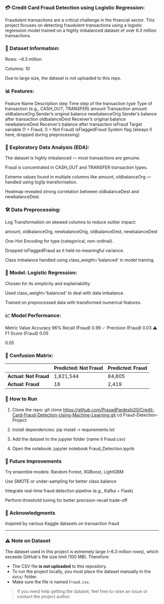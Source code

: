 ### 💳 Credit Card Fraud Detection using Logistic Regression:

Fraudulent transactions are a critical challenge in the financial sector. This project focuses on detecting fraudulent transactions using a logistic regression model trained on a highly imbalanced dataset of over 6.3 million transactions.

### 📁 Dataset Information:

Rows: ~6.3 million

Columns: 10

Due to large size, the dataset is not uploaded to this repo.

### 📊 Features: 

Feature Name	Description
step	Time step of the transaction
type	Type of transaction (e.g., CASH_OUT, TRANSFER)
amount	Transaction amount
oldbalanceOrg	Sender’s original balance
newbalanceOrig	Sender’s balance after transaction
oldbalanceDest	Receiver’s original balance
newbalanceDest	Receiver’s balance after transaction
isFraud	Target variable (1 = Fraud, 0 = Not Fraud)
isFlaggedFraud	System flag (always 0 here, dropped during preprocessing)

### 🧪 Exploratory Data Analysis (EDA):

The dataset is highly imbalanced — most transactions are genuine.

Fraud is concentrated in CASH_OUT and TRANSFER transaction types.

Extreme values found in multiple columns like amount, oldbalanceOrg — handled using log1p transformation.

Heatmap revealed strong correlation between oldbalanceDest and newbalanceDest.

### 🛠️ Data Preprocessing: 

Log Transformation on skewed columns to reduce outlier impact:

amount, oldbalanceOrg, newbalanceOrig, oldbalanceDest, newbalanceDest

One-Hot Encoding for type (categorical, non-ordinal).

Dropped isFlaggedFraud as it held no meaningful variance.

Class imbalance handled using class_weight='balanced' in model training.

### 🤖 Model: Logistic Regression:

Chosen for its simplicity and explainability.

Used class_weight='balanced' to deal with data imbalance.

Trained on preprocessed data with transformed numerical features.

### 📈 Model Performance:

Metric	Value
Accuracy	96%
Recall (Fraud)	0.99 ✅
Precision (Fraud)	0.03 ⚠️
F1 Score (Fraud)	0.05

0.05

### 🧮 Confusion Matrix:
|                       | Predicted: Not Fraud | Predicted: Fraud |
|-----------------------|----------------------|------------------|
| **Actual: Not Fraud** | 1,821,544            | 84,805           |
| **Actual: Fraud**     | 18                   | 2,419            |

### 🚀 How to Run
1. Clone the repo:
  git clone https://github.com/PrasadPardeshi20/Credit-Card-Fraud-Detection-Using-Machine-Learning.git
cd Fraud-Detection-Project

2. Install dependencies:
   pip install -r requirements.txt

3. Add the dataset to the jupyter folder (name it Fraud.csv)

4. Open the notebook:
   jupyter notebook Fraud_Detection.ipynb

 
### 🔮 Future Improvements
Try ensemble models: Random Forest, XGBoost, LightGBM

Use SMOTE or under-sampling for better class balance

Integrate real-time fraud detection pipeline (e.g., Kafka + Flask)

Perform threshold tuning for better precision-recall trade-off

### 🙏 Acknowledgments
Inspired by various Kaggle datasets on transaction fraud

---

### ⚠️ Note on Dataset

The dataset used in this project is extremely large (~6.3 million rows), which exceeds GitHub's file size limit (100 MB). Therefore:

- The CSV file **is not uploaded** to this repository.
- To run the project locally, you must place the dataset manually in the `data/` folder.
- Make sure the file is named `Fraud.csv`.

> If you need help getting the dataset, feel free to raise an issue or contact the project author.


